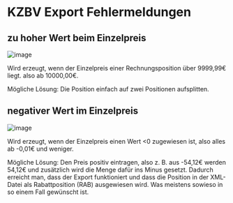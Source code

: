 # KZBV Export Fehlermeldungen

## zu hoher Wert beim Einzelpreis

![image](https://github.com/user-attachments/assets/8acce137-921f-41e3-8aed-edf32653a4c3)

Wird erzeugt, wenn der Einzelpreis einer Rechnungsposition über 9999,99€ liegt. also ab 10000,00€.

Mögliche Lösung: Die Position einfach auf zwei Positionen aufsplitten.


## negativer Wert im Einzelpreis

![image](https://github.com/user-attachments/assets/7b052148-a022-4798-ba7b-af0294860abe)

Wird erzeugt, wenn der Einzelpreis einen Wert <0 zugewiesen ist, also alles ab -0,01€ und weniger.

Mögliche Lösung: Den Preis positiv eintragen, also z. B. aus -54,12€ werden 54,12€ und zusätzlich wird die Menge dafür ins Minus gesetzt. Dadurch erreicht man, dass der Export funktioniert und dass die Position in der XML-Datei als Rabattposition (RAB) ausgewiesen wird. Was meistens sowieso in so einem Fall gewünscht ist.
